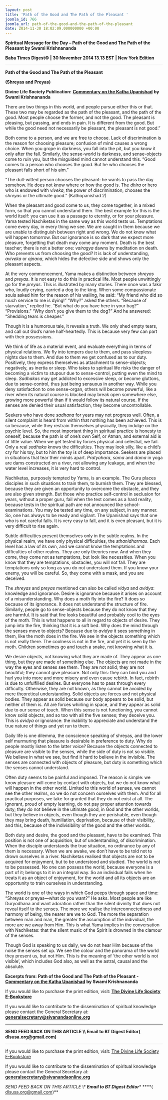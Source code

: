 ```yaml
---
layout: post
title: 'Path of the Good and The Path of the Pleasant '
joomla_id: 766
joomla_url: path-of-the-good-and-the-path-of-the-pleasant
date: 2014-11-30 18:02:09.000000000 +00:00
---
```

  

















































**Spiritual Message for the Day – Path of the Good and The Path of the Pleasant by Swami Krishnananda**

**Baba Times Digest© | 30 November 2014 13.13 EST | New York Edition**

* * *  


**Path of the Good and The Path of the Pleasant**

**(Shreyas and Preyas)**

**Divine Life Society Publication:** [**Commentary on the Katha Upanishad**](http://www.swami-krishnananda.org/katha1/katha1_1.2.html) **by Swami Krishnananda**

There are two things in this world, and people pursue either this or that. These two may be regarded as the path of the pleasant, and the path of the good. Most people choose the former, and not the good. The pleasant is pleasing, but passing, and ends in pain. It is different from the good. But while the good need not necessarily be pleasant, the pleasant is not good.”

Both come to a person, and we are free to choose. Lack of discrimination is the reason for choosing pleasure; confusion of mind causes a wrong choice. When you grope in darkness, you fall into the pit, but you know it only after the fall. Similarly, the sense-world is darkness, and sense-objects come to ruin you, but the misguided mind cannot understand this. “Good comes to a person who chooses the good. But he who chooses the pleasant falls short of his aim.”

“The dull-witted person chooses the pleasant: he wants to pass the day somehow. He does not know where or how the good is. The _dhira_ or hero who is endowed with _viveka_, the power of discrimination, chooses the _shreyas_ or the ultimate good.” (Kathopanishad 2)

When the pleasant and good come to us, they come together, in a mixed form, so that you cannot understand them. The best example for this is the world itself: you can use it as a passage to eternity, or for your pleasure. Yama tested Nachiketas in the same way as this world tests us. Temptations come every day, in every thing we see. We are caught in them because we are unable to distinguish between right and wrong. We do not know what will happen tomorrow. But our ignorance is so dark that we expect more pleasure, forgetting that death may come any moment. Death is the best teacher; there is not a better one: _vairagya_ dawns by meditation on death. Who prevents us from choosing the good? It is lack of understanding, _aviveka_ or _ajnana_, which hides the defective side and shows only the pleasant aspects.

At the very commencement, Yama makes a distinction between _shreyas_ and _preyas_. It is not easy to do this in practical life. Most people unwittingly go for the _preyas_. This is illustrated by many stories. There once was a fakir who, loudly crying, carried a dog to the king. When some compassionate souls asked him for the reason of his wailing, he said: “My friend who did so much service to me is dying!” “Why?” asked the others. “Because of starvation,” replied he. “But what do you have here in your bag?” “Provisions.” “Why don’t you give them to the dog?” And he answered: “Shedding tears is cheaper.”

Though it is a humorous tale, it reveals a truth. We only shed empty tears, and call out God’s name half-heartedly. This is because very few can part with their possessions.

We think of life as a material event, and evaluate everything in terms of physical relations. We fly into tempers due to them, and pass sleepless nights due to them. And due to them we get confused as to our duty. Positively, they express themselves as attachment to sense-objects; negatively, as inertia or sleep. Who takes to spiritual life risks the danger of becoming a victim to stupour due to sense-control, putting even the mind to sleep. _Sadhakas_ may get addicted to excessive sleep, or become gluttons, due to sense-control, thus just being sensuous in another way. While you deny satisfaction to one sense-organ, others will become powerful, like a river when its natural course is blocked may break open somewhere else, growing more powerful than if it would follow its natural course. If the senses are denied their usual satisfaction, they become uncontrollable.

Seekers who have done _sadhana_ for years may not progress well. Often, a silent complaint is heard from within that nothing has been achieved. This is so because, while they restrain themselves physically, they indulge on the psychic level. So, the most important thing in spiritual practice is honesty to oneself, because the path is of one’s own Self, or Atman, and external aid is of little value. When we get tested by forces physical and celestial, we fail. Only a real _sadhaka_ knows the difficulties. They may look silly, like a child’s cry for his toy, but to him the toy is of deep importance. Seekers are placed in situations that tear their minds apart. _Pratyahara_, _sama_ and _dama_ in yoga are dams constructed on a river, not allowing any leakage, and when the water level increases, it is very hard to control.

Nachiketas, purposely tempted by Yama, is an example. The Guru places disciples in such situations to train them, to burnish them. They are blessed, because they are given an opportunity to overcome the obstacle, and they are also given strength. But those who practice self-control in seclusion for years, without a proper guru, fail when the test comes as a hard reality, because tests in the spiritual path are not announced like school-examinations. You may be tested any time, on any subject, in any manner. So, one has always to be ready and vigilant. The Upanishad says that one who is not careful falls. It is very easy to fall, and it is even pleasant, but it is very difficult to rise again.

Subtle difficulties present themselves only in the subtle realms. In the physical realm, we have only physical difficulties, the _sthanidharmas_. Each level has a law of its own, and we cannot know the temptations and difficulties of other realms. They are only theories now. And when they come, they come not as temptations, but look like necessities. When you know that they are temptations, obstacles, you will not fall. They are temptations only so long as you do not understand them. If you know your enemy, you will be careful. So, they come with a mask, and you are deceived.

The _shreyas_ and _preyas_ mentioned can also be called _vidya_ and _avidya_: knowledge and ignorance. Desire is ignorance because it arises on account of a misunderstanding. Why does a moth fly into the fire? It does so because of its ignorance. It does not understand the structure of fire. Similarly, people go to sense-objects because they do not know that they are harmful. It is said that fire looks beautiful and probably cool to the eyes of the moth. This is what happens to all in regard to objects of desire. They jump into the fire, thinking that it is a soft bed. Why does the mind through the senses move to objects? Because due to _avidya_ it sees something in them, like the moth does in the fire. We see in the objects something which is not really there. The coolness is not in the fire, and yet it is seen by the moth. Children sometimes go and touch a snake, not knowing what it is.

We desire objects, not knowing what they are made of. They appear as one thing, but they are made of something else. The objects are not made in the way the eyes and senses see them. They are not solid; they are not beautiful; they cannot give pleasure. Not only this: they can bind you and hurl you into more and more misery and even cause rebirth. In fact, rebirth is due to unfulfilled desires. But everyone has to pass through every difficulty. Otherwise, they are not known, as they cannot be avoided by mere theoretical understanding. Solid objects are forces and not physical bodies. They appear as solid because our body appears to be solid, but neither of them is. All are forces whirling in space, and they appear as solid due to our sense of touch. When this sense is not functioning, you cannot know solid objects, and so too with all the five senses; they deceive you. This is _avidya_ or ignorance: the inability to appreciate and understand the true nature of things and yet run to them.

Daily life is one dilemma, the conscience speaking of shreyas, and the lower self murmuring that pleasure is desirable in preference to duty. Why do people mostly listen to the latter voice? Because the objects connected to pleasure are visible to the senses, while the side of duty is not so visible. We believe in what we see, but find it hard to believe in the invisible. The senses are connected with objects of pleasure, but duty is something which the senses cannot understand.

Often duty seems to be painful and imposed. The reason is simple: we know pleasure will come by contact with objects, but we do not know what will happen in the other world. Limited to this world of senses, we cannot see the other realms, so we do not concern ourselves with them. And for all practical purposes, we take for granted that they do not exist at all. The ignorant, proud of empty learning, do not pay proper attention towards duty; they do not believe in the ultimate good, in God and the other worlds, but they believe in objects, even though they are perishable, even though they may bring death, humiliation, deprivation, because of their visibility, and this, because of the indivisibility of the good and the other worlds.

Both duty and desire, the good and the pleasant, have to be examined. This position is not one of acquisition, but of understanding, of discrimination. When the disciple understands the true situation, no ordinance by any of them is necessary. When we are awake, we don’t have to be told not to drown ourselves in a river. Nachiketas realised that objects are not to be acquired for enjoyment, but to be understood and studied. The world is not to be possessed. No one can possess the world, because everyone is a part of it; belongs to it in an integral way. So an individual fails when he treats it as an object of enjoyment, for the world and all its objects are an opportunity to train ourselves in understanding.

The world is one of the ways in which God peeps through space and time: “Shreyas or preyas—what do you want?” He asks. Most people are like Duryodhana and want adoration rather than the silent divinity that does not reveal itself to the senses. The more we realise the interconnectedness and harmony of being, the nearer are we to God. The more the separation between man and man, the greater the assumption of the individual, the more are we away from Him. This is what Yama implies in the conversation with Nachiketas: that the silent music of the Spirit is drowned in the clamour of the senses.

Though God is speaking to us daily, we do not hear Him because of the noise the senses set up. We see the colour and the panorama of the world they present us, but not Him. This is the meaning of ‘the other world is not visible’, which includes God also, as well as the astral, causal and the absolute.

**Excerpts from:**  **Path of the Good and The Path of the Pleasant -** [**Commentary on the Katha Upanishad**](http://www.swami-krishnananda.org/katha1/katha1_1.2.html) **by Swami Krishnananda**

If you would like to purchase the print edition, visit: **[The Divine Life Society E-Bookstore](http://www.dlshq.org/download/download.htm)**

If you would like to contribute to the dissemination of spiritual knowledge please contact the General Secretary at: [](mailto:%20%3Cscript%20type=%27text/javascript%27%3E%20%3C%21--%20var%20prefix%20=%20%27ma%27%20+%20%27il%27%20+%20%27to%27;%20var%20path%20=%20%27hr%27%20+%20%27ef%27%20+%20%27=%27;%20var%20addy57016%20=%20%27generalsecretary%27%20+%20%27@%27;%20addy57016%20=%20addy57016%20+%20%27sivanandaonline%27%20+%20%27.%27%20+%20%27org%27;%20document.write%28%27%3Ca%20%27%20+%20path%20+%20%27%5C%27%27%20+%20prefix%20+%20%27:%27%20+%20addy57016%20+%20%27%5C%27%3E%27%29;%20document.write%28addy57016%29;%20document.write%28%27%3C%5C/a%3E%27%29;%20//--%3E%5Cn%20%3C/script%3E%3Cscript%20type=%27text/javascript%27%3E%20%3C%21--%20document.write%28%27%3Cspan%20style=%5C%27display:%20none;%5C%27%3E%27%29;%20//--%3E%20%3C/script%3EThis%20email%20address%20is%20being%20protected%20from%20spambots.%20You%20need%20JavaScript%20enabled%20to%20view%20it.%20%3Cscript%20type=%27text/javascript%27%3E%20%3C%21--%20document.write%28%27%3C/%27%29;%20document.write%28%27span%3E%27%29;%20//--%3E%20%3C/script%3E?subject=Contribution%20to%20Dissemination%20of%20Spiritual%20Knowledge) **generalsecretary@sivanandaonline.org**

****

**SEND FEED BACK ON THIS ARTICLE \\\ Email to BT Digest Editor[](mailto:%20%3Cscript%20type=%27text/javascript%27%3E%20%3C%21--%20var%20prefix%20=%20%27ma%27%20+%20%27il%27%20+%20%27to%27;%20var%20path%20=%20%27hr%27%20+%20%27ef%27%20+%20%27=%27;%20var%20addy72654%20=%20%27dlsusa.org%27%20+%20%27@%27;%20addy72654%20=%20addy72654%20+%20%27gmail%27%20+%20%27.%27%20+%20%27com%27;%20document.write%28%27%3Ca%20%27%20+%20path%20+%20%27%5C%27%27%20+%20prefix%20+%20%27:%27%20+%20addy72654%20+%20%27%5C%27%3E%27%29;%20document.write%28addy72654%29;%20document.write%28%27%3C%5C/a%3E%27%29;%20//--%3E%5Cn%20%3C/script%3E%3Cscript%20type=%27text/javascript%27%3E%20%3C%21--%20document.write%28%27%3Cspan%20style=%5C%27display:%20none;%5C%27%3E%27%29;%20//--%3E%20%3C/script%3EThis%20email%20address%20is%20being%20protected%20from%20spambots.%20You%20need%20JavaScript%20enabled%20to%20view%20it.%20%3Cscript%20type=%27text/javascript%27%3E%20%3C%21--%20document.write%28%27%3C/%27%29;%20document.write%28%27span%3E%27%29;%20//--%3E%20%3C/script%3E?subject=DLS%20Posts)( [dlsusa.org@gmail.com](mailto:dlsusa.org@gmail.com))**



* * *



  

If you would like to purchase the print edition, visit: [The Divine Life Society E-Bookstore](http://www.dlshq.org/download/download.htm)

If you would like to contribute to the dissemination of spiritual knowledge please contact the General Secretary at: **[generalsecretary@sivanandaonline.org](mailto:generalsecretary@sivanandaonline.org)**

**SEND FEED BACK ON THIS ARTICLE \\\**  **Email to BT Digest Editor**** [](mailto:%20%3Cscript%20type=%27text/javascript%27%3E%20%3C%21--%20var%20prefix%20=%20%27ma%27%20+%20%27il%27%20+%20%27to%27;%20var%20path%20=%20%27hr%27%20+%20%27ef%27%20+%20%27=%27;%20var%20addy72654%20=%20%27dlsusa.org%27%20+%20%27@%27;%20addy72654%20=%20addy72654%20+%20%27gmail%27%20+%20%27.%27%20+%20%27com%27;%20document.write%28%27%3Ca%20%27%20+%20path%20+%20%27%5C%27%27%20+%20prefix%20+%20%27:%27%20+%20addy72654%20+%20%27%5C%27%3E%27%29;%20document.write%28addy72654%29;%20document.write%28%27%3C%5C/a%3E%27%29;%20//--%3E%5Cn%20%3C/script%3E%3Cscript%20type=%27text/javascript%27%3E%20%3C%21--%20document.write%28%27%3Cspan%20style=%5C%27display:%20none;%5C%27%3E%27%29;%20//--%3E%20%3C/script%3EThis%20email%20address%20is%20being%20protected%20from%20spambots.%20You%20need%20JavaScript%20enabled%20to%20view%20it.%20%3Cscript%20type=%27text/javascript%27%3E%20%3C%21--%20document.write%28%27%3C/%27%29;%20document.write%28%27span%3E%27%29;%20//--%3E%20%3C/script%3E?subject=DLS%20Posts)****( [dlsusa.org@gmail.com](mailto:dlsusa.org@gmail.com))**  
